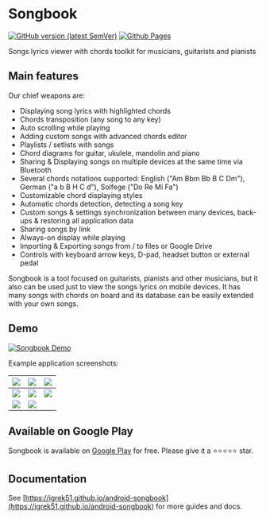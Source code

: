 # Songbook

[![GitHub version (latest SemVer)](https://img.shields.io/github/v/tag/igrek51/android-songbook?label=github&sort=semver)](https://github.com/igrek51/android-songbook)
[![Github Pages](https://img.shields.io/badge/docs-github.io-blue)](https://igrek51.github.io/android-songbook)

Songs lyrics viewer with chords toolkit for musicians, guitarists and pianists

## Main features
Our chief weapons are:

- Displaying song lyrics with highlighted chords
- Chords transposition (any song to any key)
- Auto scrolling while playing
- Adding custom songs with advanced chords editor
- Playlists / setlists with songs
- Chord diagrams for guitar, ukulele, mandolin and piano
- Sharing & Displaying songs on multiple devices at the same time via Bluetooth
- Several chords notations supported: English ("Am Bbm Bb B C Dm"), German ("a b B H C d"), Solfege ("Do Re Mi Fa")
- Customizable chord displaying styles
- Automatic chords detection, detecting a song key
- Custom songs & settings synchronization between many devices, back-ups & restoring all application data
- Sharing songs by link
- Always-on display while playing
- Importing & Exporting songs from / to files or Google Drive
- Controls with keyboard arrow keys, D-pad, headset button or external pedal

Songbook is a tool focused on guitarists, pianists and other musicians, but it also can be used just to view the songs lyrics on mobile devices.
It has many songs with chords on board and its database can be easily extended with your own songs.

## Demo
[![Songbook Demo](https://img.youtube.com/vi/VMsKZNkbl3A/0.jpg)](https://www.youtube.com/watch?v=VMsKZNkbl3A)

Example application screenshots:

| ![](https://raw.githubusercontent.com/igrek51/android-songbook/master/docs/screenshots/mobile/en/01.png) | ![](https://raw.githubusercontent.com/igrek51/android-songbook/master/docs/screenshots/mobile/en/02.png) | ![](https://raw.githubusercontent.com/igrek51/android-songbook/master/docs/screenshots/mobile/en/03.png) |
|---|---|---|
| ![](https://raw.githubusercontent.com/igrek51/android-songbook/master/docs/screenshots/mobile/en/04.png) | ![](https://raw.githubusercontent.com/igrek51/android-songbook/master/docs/screenshots/mobile/en/05.png) | ![](https://raw.githubusercontent.com/igrek51/android-songbook/master/docs/screenshots/mobile/en/06.png) |
| ![](https://raw.githubusercontent.com/igrek51/android-songbook/master/docs/screenshots/mobile/en/07.png) | ![](https://raw.githubusercontent.com/igrek51/android-songbook/master/docs/screenshots/mobile/en/08.png) |  |

## Available on Google Play

Songbook is available on [Google Play](https://play.google.com/store/apps/details?id=igrek.songbook) for free.
Please give it a ⭐️⭐️⭐️⭐️⭐️ star.

## Documentation

See [https://igrek51.github.io/android-songbook](https://igrek51.github.io/android-songbook) for more guides and docs.
